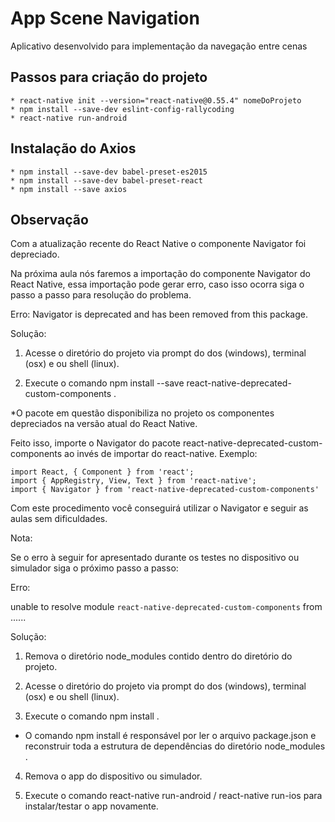# App Scene Navigation

Aplicativo desenvolvido para implementação da navegação entre cenas

## Passos para criação do projeto
    
    * react-native init --version="react-native@0.55.4" nomeDoProjeto
    * npm install --save-dev eslint-config-rallycoding
    * react-native run-android

## Instalação do Axios

    * npm install --save-dev babel-preset-es2015
    * npm install --save-dev babel-preset-react
    * npm install --save axios

## Observação


Com a atualização recente do React Native o componente Navigator foi depreciado.

Na próxima aula nós faremos a importação do componente Navigator do React Native, essa importação pode gerar erro, caso isso ocorra siga o passo a passo para resolução do problema.

Erro: Navigator is deprecated and has been removed from this package.

Solução:

1) Acesse o diretório do projeto via prompt do dos (windows), terminal (osx) e ou shell (linux).

2) Execute o comando npm install --save react-native-deprecated-custom-components .

*O pacote em questão disponibiliza no projeto os componentes depreciados na versão atual do React Native.

Feito isso, importe o Navigator do pacote react-native-deprecated-custom-components  ao invés de importar do react-native. Exemplo:

    import React, { Component } from 'react';
    import { AppRegistry, View, Text } from 'react-native';
    import { Navigator } from 'react-native-deprecated-custom-components'

Com este procedimento você conseguirá utilizar o Navigator e seguir as aulas sem dificuldades.


Nota:

Se o erro à seguir for apresentado durante os testes no dispositivo ou simulador siga o próximo passo a passo:

Erro:

unable to resolve module `react-native-deprecated-custom-components` from ......

Solução:

1) Remova o diretório node_modules  contido dentro do diretório do projeto.

2) Acesse o diretório do projeto via prompt do dos (windows), terminal (osx) e ou shell (linux).

3) Execute o comando npm install .

* O comando npm install  é responsável por ler o arquivo package.json  e reconstruir toda a estrutura de dependências do diretório node_modules .

4) Remova o app do dispositivo ou simulador.

5) Execute o comando react-native run-android  / react-native run-ios  para instalar/testar o app novamente.